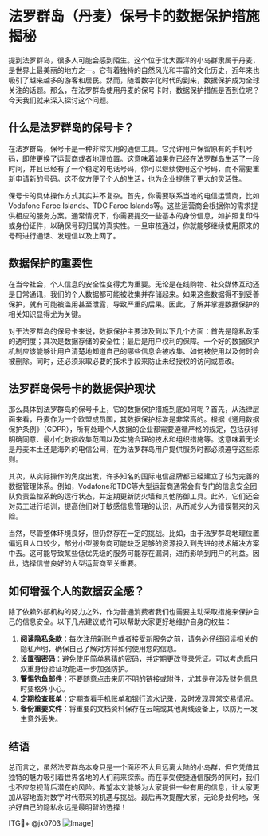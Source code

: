 # 法罗群岛（丹麦）保号卡的数据保护措施揭秘

提到法罗群岛，很多人可能会感到陌生。这个位于北大西洋的小岛群隶属于丹麦，是世界上最美丽的地方之一。它有着独特的自然风光和丰富的文化历史，近年来也吸引了越来越多的游客和居民。然而，随着数字化时代的到来，数据保护成为全球关注的话题。那么，在法罗群岛使用丹麦的保号卡时，数据保护措施是否到位呢？今天我们就来深入探讨这个问题。

## 什么是法罗群岛的保号卡？

在法罗群岛，保号卡是一种非常实用的通信工具。它允许用户保留原有的手机号码，即使更换了运营商或者地理位置。这意味着如果你已经在法罗群岛生活了一段时间，并且已经有了一个稳定的电话号码，你可以继续使用这个号码，而不需要重新申请新的号码。这不仅方便了个人的生活，也为企业提供了更大的灵活性。

保号卡的具体操作方式其实并不复杂。首先，你需要联系当地的电信运营商，比如Vodafone Faroe Islands、TDC Faroe Islands等。这些运营商会根据你的需求提供相应的服务方案。通常情况下，你需要提交一些基本的身份信息，如护照复印件或身份证件，以确保号码归属的真实性。一旦审核通过，你就能够继续使用原来的号码进行通话、发短信以及上网了。

## 数据保护的重要性

在当今社会，个人信息的安全性变得尤为重要。无论是在线购物、社交媒体互动还是日常通讯，我们的个人数据都可能被收集并存储起来。如果这些数据得不到妥善保护，就有可能被滥用甚至泄露，导致严重的后果。因此，了解并掌握数据保护的相关知识显得尤为关键。

对于法罗群岛的保号卡来说，数据保护主要涉及到以下几个方面：首先是隐私政策的透明度；其次是数据存储的安全性；最后是用户权利的保障。一个好的数据保护机制应该能够让用户清楚地知道自己的哪些信息会被收集、如何被使用以及何时会被删除。同时，还必须采取必要的技术手段来防止未经授权的访问或篡改。

## 法罗群岛保号卡的数据保护现状

那么具体到法罗群岛的保号卡上，它的数据保护措施到底如何呢？首先，从法律层面来看，丹麦作为一个欧盟成员国，其数据保护标准是非常高的。根据《通用数据保护条例》（GDPR），所有处理个人数据的企业都需要遵循严格的规定，包括获得明确同意、最小化数据收集范围以及实施合理的技术和组织措施等。这意味着无论是丹麦本土还是海外的电信公司，在为法罗群岛用户提供服务时都必须遵守这些原则。

其次，从实际操作的角度出发，许多知名的国际电信品牌都已经建立了较为完善的数据管理体系。例如，Vodafone和TDC等大型运营商通常会有专门的信息安全团队负责监控系统的运行状态，并定期更新防火墙和其他防御工具。此外，它们还会对员工进行培训，提高他们对于敏感信息管理的认识，从而减少人为错误带来的风险。

当然，尽管整体环境良好，但仍然存在一定的挑战。比如，由于法罗群岛地理位置偏远且人口较少，部分小型服务商可能缺乏足够的资源投入到先进的技术解决方案中去。这可能导致某些低优先级的服务可能存在漏洞，进而影响到用户的利益。因此，选择信誉良好的大型运营商至关重要。

## 如何增强个人的数据安全感？

除了依赖外部机构的努力之外，作为普通消费者我们也需要主动采取措施来保护自己的信息安全。以下几点建议或许可以帮助大家更好地维护自身的权益：

1. **阅读隐私条款**：每次注册新账户或者接受新服务之前，请务必仔细阅读相关的隐私声明，确保自己了解对方将如何使用您的信息。
2. **设置强密码**：避免使用简单易猜的密码，并定期更改登录凭证。可以考虑启用双重身份验证功能进一步加强防护。
3. **警惕钓鱼邮件**：不要随意点击来历不明的链接或附件，尤其是在涉及财务信息时要格外小心。
4. **定期检查账单**：定期查看手机账单和银行流水记录，及时发现异常交易情况。
5. **备份重要文件**：将重要的文档资料保存在云端或其他离线设备上，以防万一发生意外丢失。

## 结语

总而言之，虽然法罗群岛本身只是一个面积不大且远离大陆的小岛群，但它凭借其独特的魅力吸引着世界各地的人们前来探索。而在享受便捷通信服务的同时，我们也不应忽视背后潜在的风险。希望本文能够为大家提供一些有用的信息，让大家更加从容地面对数字时代带来的机遇与挑战。最后再次提醒大家，无论身处何地，保护好自己的隐私永远是最明智的选择！

[TG💪+ @jx0703 ![Image](https://github.com/user-attachments/assets/dbca1d08-cadb-493c-b0ec-ad6f7a83f270)]